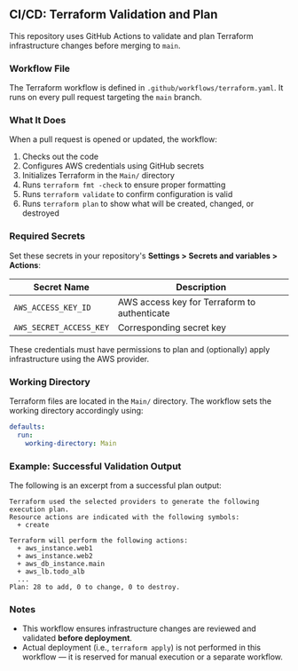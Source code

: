 ## CI/CD: Terraform Validation and Plan

This repository uses GitHub Actions to validate and plan Terraform infrastructure changes before merging to `main`.

### Workflow File

The Terraform workflow is defined in `.github/workflows/terraform.yaml`. It runs on every pull request targeting the `main` branch.

### What It Does

When a pull request is opened or updated, the workflow:

1. Checks out the code
2. Configures AWS credentials using GitHub secrets
3. Initializes Terraform in the `Main/` directory
4. Runs `terraform fmt -check` to ensure proper formatting
5. Runs `terraform validate` to confirm configuration is valid
6. Runs `terraform plan` to show what will be created, changed, or destroyed

### Required Secrets

Set these secrets in your repository's **Settings > Secrets and variables > Actions**:

| Secret Name             | Description                                      |
|-------------------------|--------------------------------------------------|
| `AWS_ACCESS_KEY_ID`     | AWS access key for Terraform to authenticate     |
| `AWS_SECRET_ACCESS_KEY` | Corresponding secret key                         |

These credentials must have permissions to plan and (optionally) apply infrastructure using the AWS provider.

### Working Directory

Terraform files are located in the `Main/` directory. The workflow sets the working directory accordingly using:

```yaml
defaults:
  run:
    working-directory: Main
```

### Example: Successful Validation Output

The following is an excerpt from a successful plan output:

```
Terraform used the selected providers to generate the following execution plan.
Resource actions are indicated with the following symbols:
  + create

Terraform will perform the following actions:
  + aws_instance.web1
  + aws_instance.web2
  + aws_db_instance.main
  + aws_lb.todo_alb
  ...
Plan: 28 to add, 0 to change, 0 to destroy.
```

### Notes

- This workflow ensures infrastructure changes are reviewed and validated **before deployment**.
- Actual deployment (i.e., `terraform apply`) is not performed in this workflow — it is reserved for manual execution or a separate workflow.
